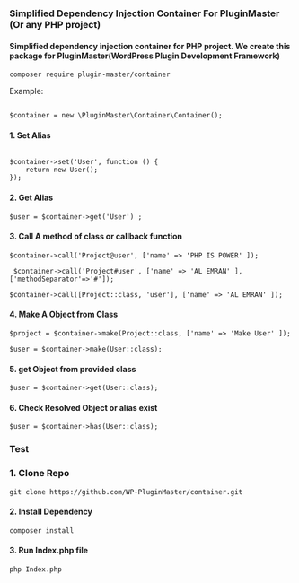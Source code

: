 ### Simplified Dependency Injection Container For PluginMaster (Or any PHP project)

#### Simplified dependency injection container for PHP project. We create this package for PluginMaster(WordPress Plugin Development Framework)

```shell
composer require plugin-master/container
```

Example:

```injectablephp

$container = new \PluginMaster\Container\Container();

```

#### 1. Set Alias

```injectablephp

$container->set('User', function () {
    return new User();
});
```

#### 2. Get Alias

```injectablephp 
$user = $container->get('User') ;
```
#### 3. Call A method of class or callback function

```injectablephp 
$container->call('Project@user', ['name' => 'PHP IS POWER' ]);
```

```injectablephp 
 $container->call('Project#user', ['name' => 'AL EMRAN' ], ['methodSeparator'=>'#']);
```

```injectablephp
$container->call([Project::class, 'user'], ['name' => 'AL EMRAN' ]);
```

#### 4. Make A Object from Class

```injectablephp
$project = $container->make(Project::class, ['name' => 'Make User' ]);
```

```injectablephp
$user = $container->make(User::class);
```

#### 5. get Object from provided class

```injectablephp
$user = $container->get(User::class);
``` 
#### 6. Check Resolved Object or alias exist
```injectablephp
$user = $container->has(User::class);
```


### Test

### 1. Clone Repo
```shell
git clone https://github.com/WP-PluginMaster/container.git
```

#### 2. Install Dependency
```shell
composer install
```

#### 3. Run Index.php file
```php 
php Index.php
```


